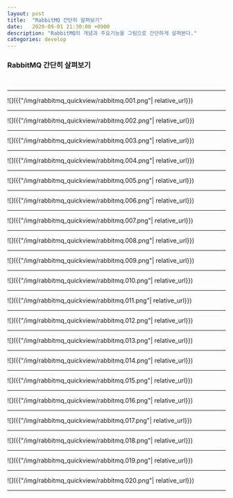 ```yaml
---
layout: post
title:  "RabbitMQ 간단히 살펴보기"
date:   2020-09-01 21:30:00 +0900
description: "RabbitMQ의 개념과 주요기능을 그림으로 간단하게 살펴본다."
categories: develop
---
```


### RabbitMQ 간단히 살펴보기


<br>

---

![]({{"/img/rabbitmq_quickview/rabbitmq.001.png"| relative_url}})

---

![]({{"/img/rabbitmq_quickview/rabbitmq.002.png"| relative_url}})

---

![]({{"/img/rabbitmq_quickview/rabbitmq.003.png"| relative_url}})

---

![]({{"/img/rabbitmq_quickview/rabbitmq.004.png"| relative_url}})

---

![]({{"/img/rabbitmq_quickview/rabbitmq.005.png"| relative_url}})

---

![]({{"/img/rabbitmq_quickview/rabbitmq.006.png"| relative_url}})

---

![]({{"/img/rabbitmq_quickview/rabbitmq.007.png"| relative_url}})

---

![]({{"/img/rabbitmq_quickview/rabbitmq.008.png"| relative_url}})

---

![]({{"/img/rabbitmq_quickview/rabbitmq.009.png"| relative_url}})

---

![]({{"/img/rabbitmq_quickview/rabbitmq.010.png"| relative_url}})

---

![]({{"/img/rabbitmq_quickview/rabbitmq.011.png"| relative_url}})

---

![]({{"/img/rabbitmq_quickview/rabbitmq.012.png"| relative_url}})

---

![]({{"/img/rabbitmq_quickview/rabbitmq.013.png"| relative_url}})

---

![]({{"/img/rabbitmq_quickview/rabbitmq.014.png"| relative_url}})

---

![]({{"/img/rabbitmq_quickview/rabbitmq.015.png"| relative_url}})

---

![]({{"/img/rabbitmq_quickview/rabbitmq.016.png"| relative_url}})

---

![]({{"/img/rabbitmq_quickview/rabbitmq.017.png"| relative_url}})

---

![]({{"/img/rabbitmq_quickview/rabbitmq.018.png"| relative_url}})

---

![]({{"/img/rabbitmq_quickview/rabbitmq.019.png"| relative_url}})

---

![]({{"/img/rabbitmq_quickview/rabbitmq.020.png"| relative_url}})

---
